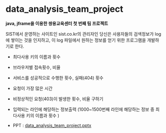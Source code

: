 # data_analysis_team_project
**java, jframe을 이용한 쌍용교육센터 첫 번째 팀 프로젝트**

SIST에서 운영하는 사이트인 sist.co.kr의 관리자인 당신은 
사용자들의 검색정보가 log에 쌓이는 것을 인지하고, 
이 log 파일에서 원하는 정보를 얻기 위한 프로그램을 개발하기로 한다.

* 최다사용 키의 이름과 횟수 

* 브라우저별 접속횟수, 비율

* 서비스를 성공적으로 수행한 횟수, 실패(404) 횟수

* 요청이 가장 많은 시간

* 비정상적인 요청(403)이 발생한 횟수, 비율 구하기 

* 입력되는 라인에 해당하는 정보출력
    (1000~1500번째 라인에 해당하는 정보 중 최다사용 키의 이름과 횟수 )
    
    
* PPT : [data_analysis_team_project.pptx](http://github.com/RyuKyeongWoo/data_analysis_team_project/blob/main/Data_Analysis_TeamProject/prj1/%5B3%EC%A1%B0%5DJava%20Team%20Project.pptx?raw=true)

